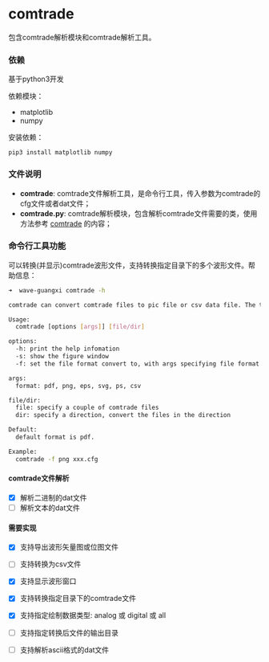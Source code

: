# comtrade

包含comtrade解析模块和comtrade解析工具。

### 依赖

基于python3开发

依赖模块：

- matplotlib
- numpy

安装依赖：

```
pip3 install matplotlib numpy
```

### 文件说明

- **comtrade**: comtrade文件解析工具，是命令行工具，传入参数为comtrade的cfg文件或者dat文件；
- **comtrade.py**: comtrade解析模块，包含解析comtrade文件需要的类，使用方法参考 [comtrade](./comtrade) 的内容；

### 命令行工具功能

可以转换(并显示)comtrade波形文件，支持转换指定目录下的多个波形文件。帮助信息：

```sh
➜  wave-guangxi comtrade -h

comtrade can convert comtrade files to pic file or csv data file. The tool can also show the wave figure. Addionally, It can convert multiple files in the dir.

Usage:
  comtrade [options [args]] [file/dir]

options:
  -h: print the help infomation
  -s: show the figure window
  -f: set the file format convert to, with args specifying file format

args:
  format: pdf, png, eps, svg, ps, csv

file/dir:
  file: specify a couple of comtrade files
  dir: specify a direction, convert the files in the direction

Default:
  default format is pdf.

Example:
  comtrade -f png xxx.cfg
```

#### comtrade文件解析

- [x] 解析二进制的dat文件
- [ ] 解析文本的dat文件

#### 需要实现

- [x] 支持导出波形矢量图或位图文件
- [ ] 支持转换为csv文件
- [x] 支持显示波形窗口
- [x] 支持转换指定目录下的comtrade文件
- [x] 支持指定绘制数据类型: analog 或 digital 或 all
- [ ] 支持指定转换后文件的输出目录
- [ ] 支持解析ascii格式的dat文件

